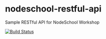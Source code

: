 # nodeschool-restful-api
Sample RESTful API for NodeSchool Workshop

[![Build Status](https://travis-ci.org/huseyinbabal/nodeschool-restful-api.svg?branch=master)](https://travis-ci.org/huseyinbabal/nodeschool-restful-api)